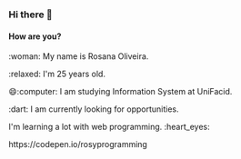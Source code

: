 ### Hi there 👋
#### How are you? 
<!--
**RosyProgramming/Rosyprogramming** is a ✨ _special_ ✨ repository because its `README.md` (this file) appears on your GitHub profile.

Here are some ideas to get you started:

 🔭 I’m currently working on ...
- 🌱 I’m currently learning ...
- 👯 I’m looking to collaborate on ...
- 🤔 I’m looking for help with ...
- 💬 Ask me about ...
- 📫 How to reach me: ...
- 😄 Pronouns: ...
- ⚡ Fun fact: ...
-->

 <p>  :woman: My name is Rosana Oliveira.</p>
 <p> :relaxed: I'm 25 years old. </p>
 <p> 😄:computer: I am studying Information System at UniFacid. </p>
 <p>  :dart: I am currently looking for opportunities. </p>
<p> I'm learning a lot with web programming. :heart_eyes: </p>
<p>https://codepen.io/rosyprogramming</p>
